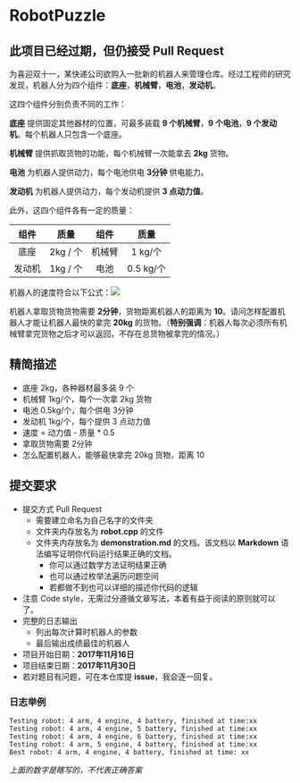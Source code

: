 # RobotPuzzle
## 此项目已经过期，但仍接受 Pull Request



为喜迎双十一，某快递公司欲购入一批新的机器人来管理仓库。经过工程师的研究发现，机器人分为四个组件：**底座**，**机械臂**，**电池**，**发动机**。



这四个组件分别负责不同的工作：

**底座** 提供固定其他器材的位置，可最多装载 **9 个机械臂**，**9 个电池**，**9 个发动机**。每个机器人只包含一个底座。

**机械臂** 提供抓取货物的功能，每个机械臂一次能拿去 **2kg** 货物。

**电池** 为机器人提供动力，每个电池供电 **3分钟** 供电能力。

**发动机** 为机器人提供动力，每个发动机提供 **3 点动力值**。



此外，这四个组件各有一定的质量：

|  组件  |   质量    |  组件  |    质量    |
| :--: | :-----: | :--: | :------: |
|  底座  | 2kg / 个 | 机械臂  |  1 kg/个  |
| 发动机  | 1kg / 个 |  电池  | 0.5 kg/个 |



机器人的速度符合以下公式：![](http://chart.googleapis.com/chart?cht=tx&chl=Velocity=Power-0.5*Mass)

机器人拿取货物货物需要 **2分钟**，货物距离机器人的距离为 **10**。请问怎样配置机器人才能让机器人最快的拿完 **20kg** 的货物。（**特别强调**：机器人每次必须所有机械臂拿完货物之后才可以返回，不存在总货物被拿完的情况。）



## 精简描述

- 底座 2kg，各种器材最多装 9 个
- 机械臂 1kg/个，每个一次拿 2kg 货物
- 电池 0.5kg/个，每个供电 3分钟
- 发动机 1kg/个，每个提供 3 点动力值
- 速度 = 动力值 - 质量 * 0.5
- 拿取货物需要 2分钟
- 怎么配置机器人，能够最快拿完 20kg 货物，距离 10



## 提交要求

- 提交方式 Pull Request
  - 需要建立命名为自己名字的文件夹
  - 文件夹内存放名为 **robot.cpp** 的文件
  - 文件夹内存放名为 **demonstration.md** 的文档。该文档以 **Markdown** 语法编写证明你代码运行结果正确的文档。
    - 你可以通过数学方法证明结果正确
    - 也可以通过枚举法遍历问题空间
    - 若都做不到也可以详细的描述你代码的逻辑
- 注意 Code style，无需过分遵循文章写法，本着有益于阅读的原则就可以了。
- 完整的日志输出
  - 列出每次计算时机器人的参数
  - 最后输出成绩最佳的机器人
- 项目开始日期：**2017年11月16日**
- 项目结束日期：**2017年11月30日**
- 若对题目有问题，可在本仓库提 **issue**，我会逐一回复。



### 日志举例

```
Testing robot: 4 arm, 4 engine, 4 battery, finished at time:xx
Testing robot: 4 arm, 4 engine, 5 battery, finished at time:xx
Testing robot: 4 arm, 4 engine, 6 battery, finished at time:xx
Testing robot: 4 arm, 5 engine, 4 battery, finished at time:xx
Best robot: 4 arm, 4 engine, 4 battery, finished at time: xx
```

*上面的数字是瞎写的，不代表正确答案*
